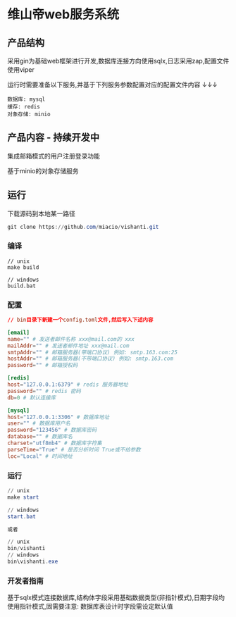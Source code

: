 # 维山帝web服务系统
## 产品结构
采用gin为基础web框架进行开发,数据库连接方向使用sqlx,日志采用zap,配置文件使用viper

运行时需要准备以下服务,并基于下列服务参数配置对应的配置文件内容 ↓↓↓
```
数据库: mysql
缓存: redis
对象存储: minio
```

## 产品内容 - 持续开发中
集成邮箱模式的用户注册登录功能

基于minio的对象存储服务

## 运行
下载源码到本地某一路径
``` powershell
git clone https://github.com/miacio/vishanti.git
```

### 编译
```
// unix
make build

// windows
build.bat
```

### 配置
``` toml
// bin目录下新建一个config.toml文件,然后写入下述内容

[email]
name="" # 发送者邮件名称 xxx@mail.com的 xxx
mailAddr="" # 发送者邮件地址 xxx@mail.com
smtpAddr="" # 邮箱服务器(带端口协议) 例如: smtp.163.com:25
hostAddr="" # 邮箱服务器(不带端口协议) 例如: smtp.163.com
password="" # 邮箱授权码

[redis]
host="127.0.0.1:6379" # redis 服务器地址
password="" # redis 密码
db=0 # 默认连接库

[mysql]
host="127.0.0.1:3306" # 数据库地址
user="" # 数据库用户名
password="123456" # 数据库密码
database="" # 数据库名
charset="utf8mb4" # 数据库字符集
parseTime="True" # 是否分析时间 True或不给参数
loc="Local" # 时间地址
```

### 运行
``` powershell
// unix
make start

// windows
start.bat

或者

// unix
bin/vishanti
// windows
bin\vishanti.exe
```

### 开发者指南
基于sqlx模式连接数据库,结构体字段采用基础数据类型(非指针模式),日期字段均使用指针模式,固需要注意:
数据库表设计时字段需设定默认值
